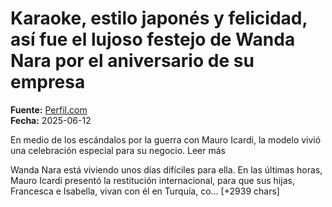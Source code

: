 # Karaoke, estilo japonés y felicidad, así fue el lujoso festejo de Wanda Nara por el aniversario de su empresa

**Fuente:** [Perfil.com](https://caras.perfil.com/noticias/celebridades/karaoke-estilo-japones-felicidad-lujoso-festejo-wanda-nara-aniversario-empresa.phtml)  
**Fecha:** 2025-06-12

En medio de los escándalos por la guerra con Mauro Icardi, la modelo vivió una celebración especial para su negocio. Leer más

Wanda Nara está viviendo unos días difíciles para ella. En las últimas horas, Mauro Icardi presentó la restitución internacional, para que sus hijas, Francesca e Isabella, vivan con él en Turquía, co… [+2939 chars]
